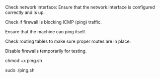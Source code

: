 Check network interface: Ensure that the network interface is configured correctly and is up.

Check if firewall is blocking ICMP (ping) traffic.

Ensure that the machine can ping itself.

Check routing tables to make sure proper routes are in place.


Disable firewalls temporarily for testing.

chmod +x ping.sh

sudo ./ping.sh
